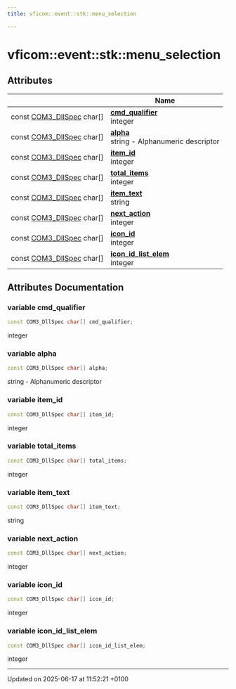 ```yaml
---
title: vficom::event::stk::menu_selection

---
```


# vficom::event::stk::menu_selection



## Attributes

|                | Name           |
| -------------- | -------------- |
| const [COM3_DllSpec](libcom3_8h.md#define-com3-dllspec) char[] | **[cmd_qualifier](namespacevficom_1_1event_1_1stk_1_1menu__selection.md#variable-cmd-qualifier)** <br>integer  |
| const [COM3_DllSpec](libcom3_8h.md#define-com3-dllspec) char[] | **[alpha](namespacevficom_1_1event_1_1stk_1_1menu__selection.md#variable-alpha)** <br>string - Alphanumeric descriptor  |
| const [COM3_DllSpec](libcom3_8h.md#define-com3-dllspec) char[] | **[item_id](namespacevficom_1_1event_1_1stk_1_1menu__selection.md#variable-item-id)** <br>integer  |
| const [COM3_DllSpec](libcom3_8h.md#define-com3-dllspec) char[] | **[total_items](namespacevficom_1_1event_1_1stk_1_1menu__selection.md#variable-total-items)** <br>integer  |
| const [COM3_DllSpec](libcom3_8h.md#define-com3-dllspec) char[] | **[item_text](namespacevficom_1_1event_1_1stk_1_1menu__selection.md#variable-item-text)** <br>string  |
| const [COM3_DllSpec](libcom3_8h.md#define-com3-dllspec) char[] | **[next_action](namespacevficom_1_1event_1_1stk_1_1menu__selection.md#variable-next-action)** <br>integer  |
| const [COM3_DllSpec](libcom3_8h.md#define-com3-dllspec) char[] | **[icon_id](namespacevficom_1_1event_1_1stk_1_1menu__selection.md#variable-icon-id)** <br>integer  |
| const [COM3_DllSpec](libcom3_8h.md#define-com3-dllspec) char[] | **[icon_id_list_elem](namespacevficom_1_1event_1_1stk_1_1menu__selection.md#variable-icon-id-list-elem)** <br>integer  |



## Attributes Documentation

### variable cmd_qualifier

```cpp
const COM3_DllSpec char[] cmd_qualifier;
```

integer 

### variable alpha

```cpp
const COM3_DllSpec char[] alpha;
```

string - Alphanumeric descriptor 

### variable item_id

```cpp
const COM3_DllSpec char[] item_id;
```

integer 

### variable total_items

```cpp
const COM3_DllSpec char[] total_items;
```

integer 

### variable item_text

```cpp
const COM3_DllSpec char[] item_text;
```

string 

### variable next_action

```cpp
const COM3_DllSpec char[] next_action;
```

integer 

### variable icon_id

```cpp
const COM3_DllSpec char[] icon_id;
```

integer 

### variable icon_id_list_elem

```cpp
const COM3_DllSpec char[] icon_id_list_elem;
```

integer 




-------------------------------

Updated on 2025-06-17 at 11:52:21 +0100